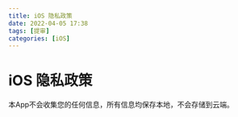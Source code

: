 ```yaml
---
title: iOS 隐私政策
date: 2022-04-05 17:38
tags: [提审]
categories: [iOS]
---
```


# iOS 隐私政策

本App不会收集您的任何信息，所有信息均保存本地，不会存储到云端。